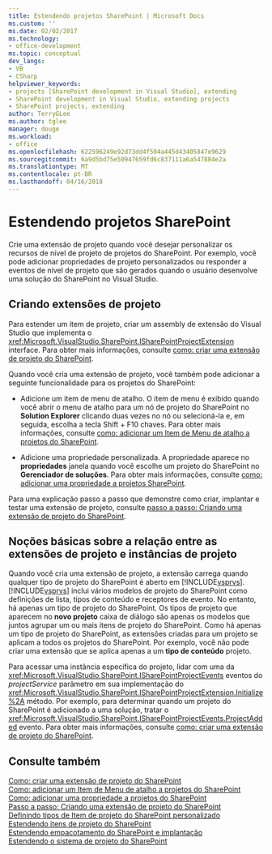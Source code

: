 ```yaml
---
title: Estendendo projetos SharePoint | Microsoft Docs
ms.custom: ''
ms.date: 02/02/2017
ms.technology:
- office-development
ms.topic: conceptual
dev_langs:
- VB
- CSharp
helpviewer_keywords:
- projects [SharePoint development in Visual Studio], extending
- SharePoint development in Visual Studio, extending projects
- SharePoint projects, extending
author: TerryGLee
ms.author: tglee
manager: douge
ms.workload:
- office
ms.openlocfilehash: 622596249e92d73dd4f504a445d43405847e9629
ms.sourcegitcommit: 6a9d5bd75e50947659fd6c837111a6a547884e2a
ms.translationtype: MT
ms.contentlocale: pt-BR
ms.lasthandoff: 04/16/2018
---
```

# <a name="extending-sharepoint-projects"></a>Estendendo projetos SharePoint
  Crie uma extensão de projeto quando você desejar personalizar os recursos de nível de projeto de projetos do SharePoint. Por exemplo, você pode adicionar propriedades de projeto personalizados ou responder a eventos de nível de projeto que são gerados quando o usuário desenvolve uma solução do SharePoint no Visual Studio.  
  
## <a name="creating-project-extensions"></a>Criando extensões de projeto  
 Para estender um item de projeto, criar um assembly de extensão do Visual Studio que implementa o <xref:Microsoft.VisualStudio.SharePoint.ISharePointProjectExtension> interface. Para obter mais informações, consulte [como: criar uma extensão de projeto do SharePoint](../sharepoint/how-to-create-a-sharepoint-project-extension.md).  
  
 Quando você cria uma extensão de projeto, você também pode adicionar a seguinte funcionalidade para os projetos do SharePoint:  
  
-   Adicione um item de menu de atalho. O item de menu é exibido quando você abrir o menu de atalho para um nó de projeto do SharePoint no **Solution Explorer** clicando duas vezes no nó ou selecioná-la e, em seguida, escolha a tecla Shift + F10 chaves. Para obter mais informações, consulte [como: adicionar um Item de Menu de atalho a projetos do SharePoint](../sharepoint/how-to-add-a-shortcut-menu-item-to-sharepoint-projects.md).  
  
-   Adicione uma propriedade personalizada. A propriedade aparece no **propriedades** janela quando você escolhe um projeto do SharePoint no **Gerenciador de soluções**. Para obter mais informações, consulte [como: adicionar uma propriedade a projetos SharePoint](../sharepoint/how-to-add-a-property-to-sharepoint-projects.md).  
  
 Para uma explicação passo a passo que demonstre como criar, implantar e testar uma extensão de projeto, consulte [passo a passo: Criando uma extensão de projeto do SharePoint](../sharepoint/walkthrough-creating-a-sharepoint-project-extension.md).  
  
## <a name="understanding-the-relationship-between-project-extensions-and-project-instances"></a>Noções básicas sobre a relação entre as extensões de projeto e instâncias de projeto  
 Quando você cria uma extensão de projeto, a extensão carrega quando qualquer tipo de projeto do SharePoint é aberto em [!INCLUDE[vsprvs](../sharepoint/includes/vsprvs-md.md)]. [!INCLUDE[vsprvs](../sharepoint/includes/vsprvs-md.md)] inclui vários modelos de projeto do SharePoint como definições de lista, tipos de conteúdo e receptores de evento. No entanto, há apenas um tipo de projeto do SharePoint. Os tipos de projeto que aparecem no **novo projeto** caixa de diálogo são apenas os modelos que juntos agrupar um ou mais itens de projeto do SharePoint. Como há apenas um tipo de projeto do SharePoint, as extensões criadas para um projeto se aplicam a todos os projetos do SharePoint. Por exemplo, você não pode criar uma extensão que se aplica apenas a um **tipo de conteúdo** projeto.  
  
 Para acessar uma instância específica do projeto, lidar com uma da <xref:Microsoft.VisualStudio.SharePoint.ISharePointProjectEvents> eventos do *projectService* parâmetro em sua implementação do <xref:Microsoft.VisualStudio.SharePoint.ISharePointProjectExtension.Initialize%2A> método. Por exemplo, para determinar quando um projeto do SharePoint é adicionado a uma solução, tratar o <xref:Microsoft.VisualStudio.SharePoint.ISharePointProjectEvents.ProjectAdded> evento. Para obter mais informações, consulte [como: criar uma extensão de projeto do SharePoint](../sharepoint/how-to-create-a-sharepoint-project-extension.md).  
  
## <a name="see-also"></a>Consulte também  
 [Como: criar uma extensão de projeto do SharePoint](../sharepoint/how-to-create-a-sharepoint-project-extension.md)   
 [Como: adicionar um Item de Menu de atalho a projetos do SharePoint](../sharepoint/how-to-add-a-shortcut-menu-item-to-sharepoint-projects.md)   
 [Como: adicionar uma propriedade a projetos do SharePoint](../sharepoint/how-to-add-a-property-to-sharepoint-projects.md)   
 [Passo a passo: Criando uma extensão de projeto do SharePoint](../sharepoint/walkthrough-creating-a-sharepoint-project-extension.md)   
 [Definindo tipos de Item de projeto do SharePoint personalizado](../sharepoint/defining-custom-sharepoint-project-item-types.md)   
 [Estendendo itens de projeto do SharePoint](../sharepoint/extending-sharepoint-project-items.md)   
 [Estendendo empacotamento do SharePoint e implantação](../sharepoint/extending-sharepoint-packaging-and-deployment.md)   
 [Estendendo o sistema de projeto do SharePoint](../sharepoint/extending-the-sharepoint-project-system.md)  
  
  